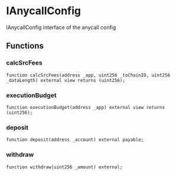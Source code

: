 # IAnycallConfig

IAnycallConfig interface of the anycall config


## Functions
### calcSrcFees


```solidity
function calcSrcFees(address _app, uint256 _toChainID, uint256 _dataLength) external view returns (uint256);
```

### executionBudget


```solidity
function executionBudget(address _app) external view returns (uint256);
```

### deposit


```solidity
function deposit(address _account) external payable;
```

### withdraw


```solidity
function withdraw(uint256 _amount) external;
```

